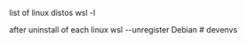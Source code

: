 list of linux distos
wsl -l

after uninstall of each linux
wsl --unregister Debian
#   d e v e n v s  
 